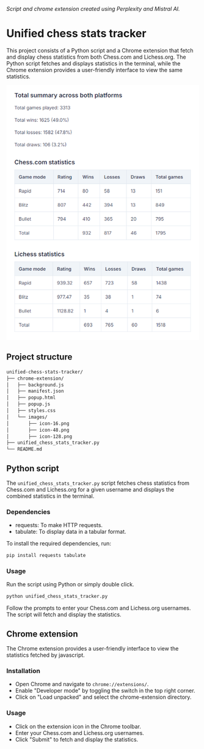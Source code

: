 *Script and chrome extension created using Perplexity and Mistral AI.*

# Unified chess stats tracker
This project consists of a Python script and a Chrome extension that fetch and display chess statistics from both Chess.com and Lichess.org. The Python script fetches and displays statistics in the terminal, while the Chrome extension provides a user-friendly interface to view the same statistics.

![alt text](image.png)

## Project structure
```bash
unified-chess-stats-tracker/
├── chrome-extension/
│   ├── background.js
│   ├── manifest.json
│   ├── popup.html
│   ├── popup.js
│   ├── styles.css
│   └── images/
│       ├── icon-16.png
│       ├── icon-48.png
│       ├── icon-128.png
├── unified_chess_stats_tracker.py
└── README.md
```

## Python script
The `unified_chess_stats_tracker.py` script fetches chess statistics from Chess.com and Lichess.org for a given username and displays the combined statistics in the terminal.

### Dependencies
- requests: To make HTTP requests.
- tabulate: To display data in a tabular format.

To install the required dependencies, run:

```bash
pip install requests tabulate
```

### Usage
Run the script using Python or simply double click.

```bash
python unified_chess_stats_tracker.py
```
Follow the prompts to enter your Chess.com and Lichess.org usernames. The script will fetch and display the statistics.

## Chrome extension
The Chrome extension provides a user-friendly interface to view the statistics fetched by javascript.

### Installation
- Open Chrome and navigate to `chrome://extensions/`.
- Enable "Developer mode" by toggling the switch in the top right corner.
- Click on "Load unpacked" and select the chrome-extension directory.

### Usage
- Click on the extension icon in the Chrome toolbar.
- Enter your Chess.com and Lichess.org usernames.
- Click "Submit" to fetch and display the statistics.